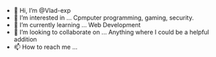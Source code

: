 - 👋 Hi, I’m @Vlad-exp
- 👀 I’m interested in ... Cpmputer programming, gaming, security.
- 🌱 I’m currently learning ... Web Development
- 💞️ I’m looking to collaborate on ... Anything where I could be a helpful addition
- 📫 How to reach me ...

<!---
Vlad-exp/Vlad-exp is a ✨ special ✨ repository because its `README.md` (this file) appears on your GitHub profile.
You can click the Preview link to take a look at your changes.
--->
